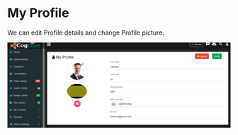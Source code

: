 # My Profile

We can edit Profile details and change Profile picture.

![](../.gitbook/assets/image%20%28140%29.png)

